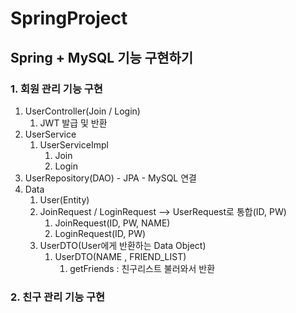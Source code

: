 # SpringProject
## Spring + MySQL 기능 구현하기
### 1. 회원 관리 기능 구현
1) UserController(Join / Login)
   1) JWT 발급 및 반환
2) UserService
   1) UserServiceImpl
      1) Join
      2) Login
3) UserRepository(DAO) - JPA - MySQL 연결
4) Data
   1) User(Entity)
   2) JoinRequest / LoginRequest --> UserRequest로 통합(ID, PW)
      1) JoinRequest(ID, PW, NAME)
      2) LoginRequest(ID, PW)
   3) UserDTO(User에게 반환하는 Data Object)
      1) UserDTO(NAME , FRIEND_LIST)
         1) getFriends : 친구리스트 불러와서 반환




### 2. 친구 관리 기능 구현
